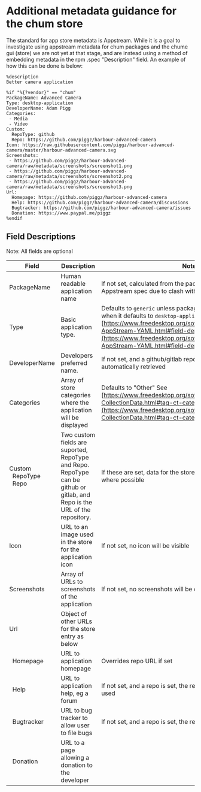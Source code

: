 # Additional metadata guidance for the chum store

The standard for app store metadata is Appstream.  While it is a goal to investigate using appstream metadata for chum packages and the chume gui (store) we are not yet at that stage, and are instead using a method of embedding metadata in the rpm .spec "Description" field.  An example of how this can be done is below:

```
%description
Better camera application

%if "%{?vendor}" == "chum"
PackageName: Advanced Camera
Type: desktop-application
DeveloperName: Adam Pigg
Categories:
 - Media
 - Video
Custom:
  RepoType: github
  Repo: https://github.com/piggz/harbour-advanced-camera
Icon: https://raw.githubusercontent.com/piggz/harbour-advanced-camera/master/harbour-advanced-camera.svg
Screenshots:
 - https://github.com/piggz/harbour-advanced-camera/raw/metadata/screenshots/screenshot1.png
 - https://github.com/piggz/harbour-advanced-camera/raw/metadata/screenshots/screenshot2.png
 - https://github.com/piggz/harbour-advanced-camera/raw/metadata/screenshots/screenshot3.png
Url:
  Homepage: https://github.com/piggz/harbour-advanced-camera
  Help: https://github.com/piggz/harbour-advanced-camera/discussions
  Bugtracker: https://github.com/piggz/harbour-advanced-camera/issues
  Donation: https://www.paypal.me/piggz
%endif
```

## Field Descriptions

Note: All fields are optional


| Field                          | Description                                                                                                                 | Notes                                                                                                                                                                                                                                                 |
| ------------------------------ | --------------------------------------------------------------------------------------------------------------------------- | ----------------------------------------------------------------------------------------------------------------------------------------------------------------------------------------------------------------------------------------------------- |
| PackageName                    | Human readable application name                                                                                             | If not set, calculated from the package id. Doesn't follow Appstream spec due to clash with OBS tar\_git service                                                                                                                                       |
| Type                           | Basic application type.                                                                                                     | Defaults to `generic` unless package name starts with `harbour-` when it defaults to `desktop-application`. See [https://www.freedesktop.org/software/appstream/docs/sect-AppStream-YAML.html#field-dep11-type](https://www.freedesktop.org/software/appstream/docs/sect-AppStream-YAML.html#field-dep11-type) for valid entries |
| DeveloperName                  | Developers preferred name.                                                                                                  | If not set, and a github/gitlab repo is set then name will be automatically retrieved                                                                                                                                                                    |
| Categories                     | Array of store categories where the application will be displayed                                                           | Defaults to "Other" See [https://www.freedesktop.org/software/appstream/docs/chap-CollectionData.html#tag-ct-categories](https://www.freedesktop.org/software/appstream/docs/chap-CollectionData.html#tag-ct-categories)                              |
| Custom<br>&nbsp;&nbsp;RepoType<br>&nbsp;&nbsp;Repo | Two custom fields are suported, RepoType and Repo. RepoType can be github or gitlab, and Repo is the URL of the repository. | If these are set, data for the store will be retrieved automatically where possible                                                                                                                                                                   |
| Icon                           | URL to an image used in the store for the application icon                                                                  | If not set, no icon will be visible                                                                                                                                                                                                                   |
| Screenshots                    | Array of URLs to screenshots of the application                                                                             | If not set, no screenshots will be displayed                                                                                                                                                                                                          |
| Url                            | Object of other URLs for the store entry as below                                                                            |                                                                                                                                                                                                                                                       |
| &nbsp;&nbsp;Homepage                     | URL to application homepage                                                                                                 | Overrides repo URL if set                                                                                                                                                                                                                             |
| &nbsp;&nbsp;Help                         | URL to application help, eg a forum                                                                                         | If not set, and a repo is set, the repo discussion page will be used                                                                                                                                                                                  |
| &nbsp;&nbsp;Bugtracker                   | URL to bug tracker to allow user to file bugs                                                                               | If not set, and a repo is set, the repo issues page will be used                                                                                                                                                                                      |
| &nbsp;&nbsp;Donation                     | URL to a page allowing a donation to the developer                                                                          |                                                                                                                                                                                                                                                       |



